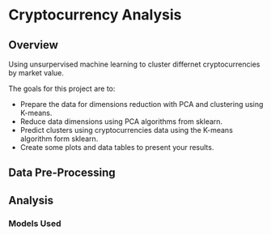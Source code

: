 # Cryptocurrency Analysis

## Overview

Using unsurpervised machine learning to cluster differnet cryptocurrencies by market value. 

The goals for this project are to:

* Prepare the data for dimensions reduction with PCA and clustering using K-means.
* Reduce data dimensions using PCA algorithms from sklearn.
* Predict clusters using cryptocurrencies data using the K-means algorithm form sklearn.
* Create some plots and data tables to present your results.

## Data Pre-Processing

## Analysis

### Models Used 

